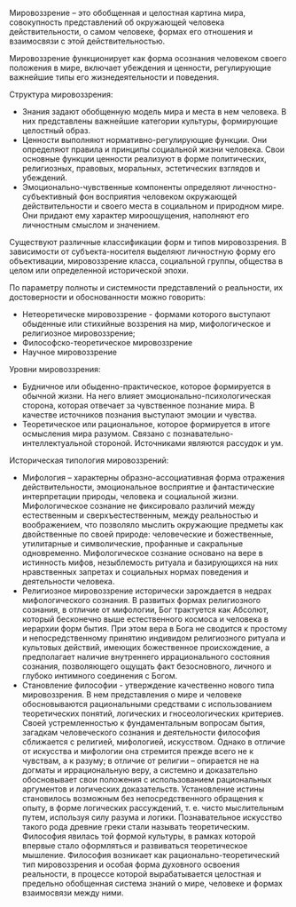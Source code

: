 Мировоззрение – это обобщенная и целостная картина мира, совокупность представлений об окружающей человека действительности, о самом человеке, формах его отношения и взаимосвязи с этой действительностью.

Мировоззрение функционирует как форма осознания человеком своего положения в мире, включает убеждения и ценности, регулирующие важнейшие типы его жизнедеятельности и поведения.

Структура мировоззрения:
- Знания задают обобщенную модель мира и места в нем человека. В них представлены важнейшие категории культуры, формирующие целостный образ.
- Ценности выполняют нормативно-регулирующие функции. Они определяют правила и принципы социальной жизни человека. Свои основные функции ценности реализуют в форме политических, религиозных, правовых, моральных, эстетических взглядов и убеждений.
- Эмоционально-чувственные компоненты определяют личностно-субъективный фон восприятия человеком окружающей действительности и своего места в социальном и природном мире. Они придают ему характер мироощущения, наполняют его личностным смыслом и значением.

Существуют различные классификации форм и типов мировоззрения. В зависимости от субъекта-носителя выделяют личностную форму его объективации, мировоззрение класса, социальной группы, общества в целом или определенной исторической эпохи. 

По параметру полноты и системности представлений о реальности, их достоверности и обоснованности можно говорить:
- Нетеоретическе мировоззрение - формами которого выступают обыденные или стихийные воззрения на мир, мифологическое и религиозное мировоззрение;
- Философско-теоретическое мировоззрение
- Научное мировоззрение

Уровни мировоззрения:
- Будничное или обыденно-практическое, которое формируется в обычной жизни. На него влияет эмоционально-психологическая сторона, которая отвечает за чувственное познание мира. В качестве источников познания выступают эмоции и чувства.
- Теоретическое или рациональное, которое формируется в итоге осмысления мира разумом. Связано с познавательно-интеллектуальной стороной. Источниками являются рассудок и ум. 

Историческая типология мировоззрений:
- Мифология – характерны образно-ассоциативная форма отражения действительности, эмоциональное восприятие и фантастические интерпретации природы, человека и социальной жизни. Мифологическое сознание не фиксировало различий между естественным и сверхъестественным, между реальностью и воображением, что позволяло мыслить окружающие предметы как двойственные по своей природе: человеческие и божественные, утилитарные и символические, профанные и сакральные одновременно. Мифологическое сознание основано на вере в истинность мифов, незыблемость ритуала и базирующихся на них нравственных запретах и социальных нормах поведения и деятельности человека.
- Религиозное мировоззрение исторически зарождается в недрах мифологического сознания. В развитых формах религиозного сознания, в отличие от мифологии, Бог трактуется как Абсолют, который бесконечно выше естественного космоса и человека в иерархии форм бытия. При этом вера в Бога не сводится к простому и непосредственному принятию индивидом религиозного ритуала и культовых действий, имеющих божественное происхождение, а предполагает наличие внутреннего иррационального состояния сознания, позволяющего ощущать факт безосновного, личного и глубоко интимного соединения с Богом.
- Становление философии - утверждение качественно нового типа мировоззрения. В нем представления о мире и человеке обосновываются рациональными средствами с использованием теоретических понятий, логических и гносеологических критериев. Своей устремленностью к фундаментальным вопросам бытия, загадкам человеческого сознания и деятельности философия сближается с религией, мифологией, искусством. Однако в отличие от искусства и мифологии она стремится прежде всего не к чувствам, а к разуму; в отличие от религии – опирается не на догматы и иррациональную веру, а системно и доказательно обосновывает свои положения с использованием рациональных аргументов и логических доказательств. Установление истины становилось возможным без непосредственного обращения к опыту, в форме логических рассуждений, т. е. чисто мыслительным путем, используя силу разума и логики. Познавательное искусство такого рода древние греки стали называть теоретическим. Философия явилась той формой культуры, в рамках которой впервые стало оформляться и развиваться теоретическое мышление. Философия возникает как рационально-теоретический тип мировоззрения и особая форма духовного освоения реальности, в процессе которой вырабатывается целостная и предельно обобщенная система знаний о мире, человеке и формах взаимосвязи между ними.